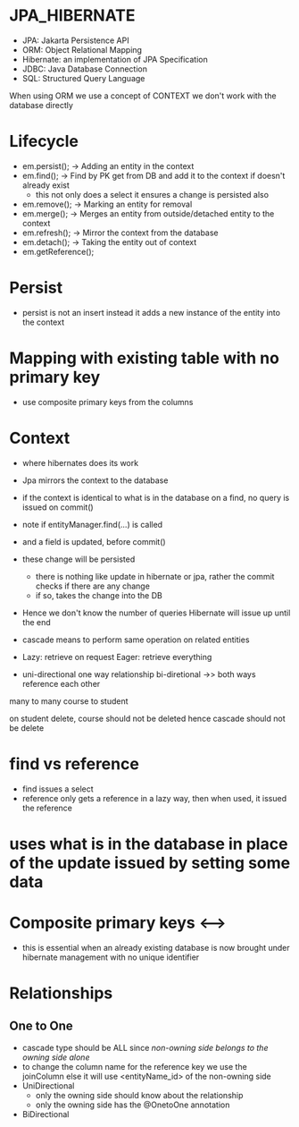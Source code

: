 # JPA_HIBERNATE
- JPA: Jakarta Persistence API
- ORM: Object Relational Mapping
- Hibernate:  an implementation of JPA Specification
- JDBC: Java Database Connection
- SQL: Structured Query Language

When using ORM we use a concept of CONTEXT we don't work with the database directly

# Lifecycle
- em.persist(); -> Adding an entity in the context
- em.find();  -> Find by PK get from DB and add it to the context if doesn't already exist
  - this not only does a select it ensures a change is persisted also
- em.remove(); -> Marking an entity for removal
- em.merge(); -> Merges an entity from outside/detached entity to the context
- em.refresh(); -> Mirror the context from the database
- em.detach(); -> Taking the entity out of context
- em.getReference();


# Persist
- persist is not an insert instead it adds a new instance of the entity into the context


# Mapping with existing table with no primary key
- use composite primary keys from the columns

# Context
- where hibernates does its work
- Jpa mirrors the context to the database 
- if the context is identical to what is in the database on a find, no query is issued on commit()
- note if entityManager.find(...) is called
- and a field is updated, before commit()
- these change will be persisted 
  - there is nothing like update in hibernate or jpa, rather the commit checks if there are any change
  - if so, takes the change into the DB

- Hence we don't know the number of queries Hibernate will issue up until the end


- cascade means to perform same operation on related entities
- Lazy: retrieve on request
  Eager: retrieve everything
- uni-directional   one way relationship
  bi-diretional  ->> both ways reference each other

many to many
course to student

on student delete, course should not be deleted
hence cascade should not be delete


# find vs reference
- find issues a select
- reference only gets a reference in a lazy way, then when used, it issued the reference

# uses what is in the database in place of the update issued by setting some data


# Composite primary keys <-->
- this is essential when an already existing database is now brought under hibernate management with no unique identifier


# Relationships
## One to One
  - cascade type should be ALL since _non-owning side belongs to the owning side alone_
  -  to change the column name for the reference key we use the joinColumn else it will use <entityName_id> of the non-owning side
  - UniDirectional
    - only the owning side should know about the relationship
    - only the owning side has the @OnetoOne annotation
  - BiDirectional






